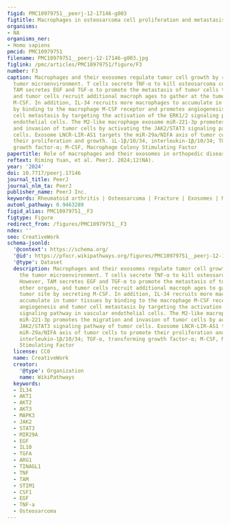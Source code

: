 ```yaml
---
figid: PMC10979751__peerj-12-17146-g003
figtitle: Macrophages in osteosarcoma cell proliferation and metastasis
organisms:
- NA
organisms_ner:
- Homo sapiens
pmcid: PMC10979751
filename: PMC10979751__peerj-12-17146-g003.jpg
figlink: /pmc/articles/PMC10979751/figure/F3
number: F3
caption: Macrophages and their exosomes regulate tumor cell growth by regulating the
  tumor microenvironment. T cells secrete TNF-α to kill osteosarcoma cells. However,
  TAM secretes EGF and TGF-α to promote the metastasis of tumor cells to other organs,
  and tumor cells recruit additional macroph ages to gather at the tumor site by secreting
  M-CSF. In addition, IL-34 recruits more macrophages to accumulate in tumor tissues
  by binding to the macrophage M-CSF receptor and promotes angiogenesis and tumor
  cell metastasis by targeting the activation of the ERK1/2 signaling pathway in vascular
  endothelial cells. The M2-like macrophage exosome miR-221-3p promotes the migration
  and invasion of tumor cells by activating the JAK2/STAT3 signaling pathway of tumor
  cells. Exosome LNCR-LIR-AS1 targets the miR-29a/NIFA axis of tumor cells to promote
  their proliferation and growth. iL-1β/10/34, interleukin-1β/10/34; TGF-α, transforming
  growth factor-α; M-CSF, Macrophage Colony Stimulating Factor
papertitle: Role of macrophages and their exosomes in orthopedic diseases
reftext: Riming Yuan, et al. PeerJ. 2024;12(NA).
year: '2024'
doi: 10.7717/peerj.17146
journal_title: PeerJ
journal_nlm_ta: PeerJ
publisher_name: PeerJ Inc.
keywords: Rheumatoid arthritis | Osteosarcoma | Fracture | Exosomes | Macrophage
automl_pathway: 0.9463289
figid_alias: PMC10979751__F3
figtype: Figure
redirect_from: /figures/PMC10979751__F3
ndex: ''
seo: CreativeWork
schema-jsonld:
  '@context': https://schema.org/
  '@id': https://pfocr.wikipathways.org/figures/PMC10979751__peerj-12-17146-g003.html
  '@type': Dataset
  description: Macrophages and their exosomes regulate tumor cell growth by regulating
    the tumor microenvironment. T cells secrete TNF-α to kill osteosarcoma cells.
    However, TAM secretes EGF and TGF-α to promote the metastasis of tumor cells to
    other organs, and tumor cells recruit additional macroph ages to gather at the
    tumor site by secreting M-CSF. In addition, IL-34 recruits more macrophages to
    accumulate in tumor tissues by binding to the macrophage M-CSF receptor and promotes
    angiogenesis and tumor cell metastasis by targeting the activation of the ERK1/2
    signaling pathway in vascular endothelial cells. The M2-like macrophage exosome
    miR-221-3p promotes the migration and invasion of tumor cells by activating the
    JAK2/STAT3 signaling pathway of tumor cells. Exosome LNCR-LIR-AS1 targets the
    miR-29a/NIFA axis of tumor cells to promote their proliferation and growth. iL-1β/10/34,
    interleukin-1β/10/34; TGF-α, transforming growth factor-α; M-CSF, Macrophage Colony
    Stimulating Factor
  license: CC0
  name: CreativeWork
  creator:
    '@type': Organization
    name: WikiPathways
  keywords:
  - IL34
  - AKT1
  - AKT2
  - AKT3
  - MAPK3
  - JAK2
  - STAT3
  - MIR29A
  - EGF
  - IL10
  - TGFA
  - ARG1
  - TINAGL1
  - TNF
  - TAM
  - STIM1
  - CSF1
  - EGF
  - TNF-a
  - Osteosarcoma
---
```

